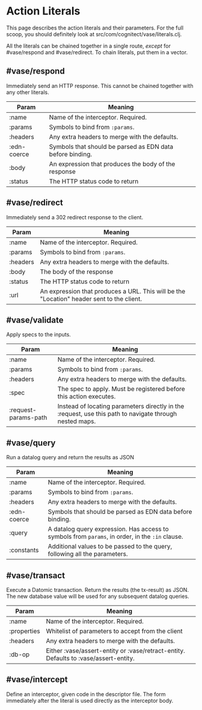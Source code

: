 # Action Literals

This page describes the action literals and their parameters. For the
full scoop, you should definitely look at
src/com/cognitect/vase/literals.clj.

All the literals can be chained together in a single route, _except_
for #vase/respond and #vase/redirect. To chain literals, put them in a vector.


## #vase/respond

Immediately send an HTTP response. This cannot be chained together
with any other literals.

| Param | Meaning |
| ----- | --------|
| :name | Name of the interceptor. Required. |
| :params | Symbols to bind from `:params`. |
| :headers | Any extra headers to merge with the defaults. |
| :edn-coerce | Symbols that should be parsed as EDN data before binding. |
| :body | An expression that produces the body of the response |
| :status  | The HTTP status code to return |

## #vase/redirect

Immediately send a 302 redirect response to the client.

| Param | Meaning |
|-------|---------|
| :name | Name of the interceptor. Required. |
| :params | Symbols to bind from `:params`. |
| :headers | Any extra headers to merge with the defaults. |
| :body | The body of the response |
| :status  | The HTTP status code to return |
| :url     | An expression that produces a URL. This will be the "Location" header sent to the client. |

## #vase/validate

Apply specs to the inputs.

| Param | Meaning |
|-------|---------|
| :name | Name of the interceptor. Required. |
| :params | Symbols to bind from `:params`. |
| :headers | Any extra headers to merge with the defaults. |
| :spec    | The spec to apply. Must be registered before this action executes.  |
| :request-params-path | Instead of locating parameters directly in the :request, use this path to navigate through nested maps.  |

## #vase/query

Run a datalog query and return the results as JSON

| Param | Meaning |
|-------|---------|
| :name | Name of the interceptor. Required. |
| :params | Symbols to bind from `:params`. |
| :headers | Any extra headers to merge with the defaults. |
| :edn-coerce | Symbols that should be parsed as EDN data before binding. |
| :query | A datalog query expression. Has access to symbols from `params`, in order, in the `:in` clause. |
| :constants | Additional values to be passed to the query, following all the parameters. |

## #vase/transact

Execute a Datomic transaction. Return the results (the tx-result) as JSON. The new database value will be used for any subsequent datalog queries.

| Param | Meaning |
|-------|---------|
| :name | Name of the interceptor. Required. |
| :properties | Whitelist of parameters to accept from the client |
| :headers | Any extra headers to merge with the defaults. |
| :db-op | Either :vase/assert-entity or :vase/retract-entity. Defaults to :vase/assert-entity. |

## #vase/intercept

Define an interceptor, given code in the descriptor file. The form
immediately after the literal is used directly as the interceptor
body.
